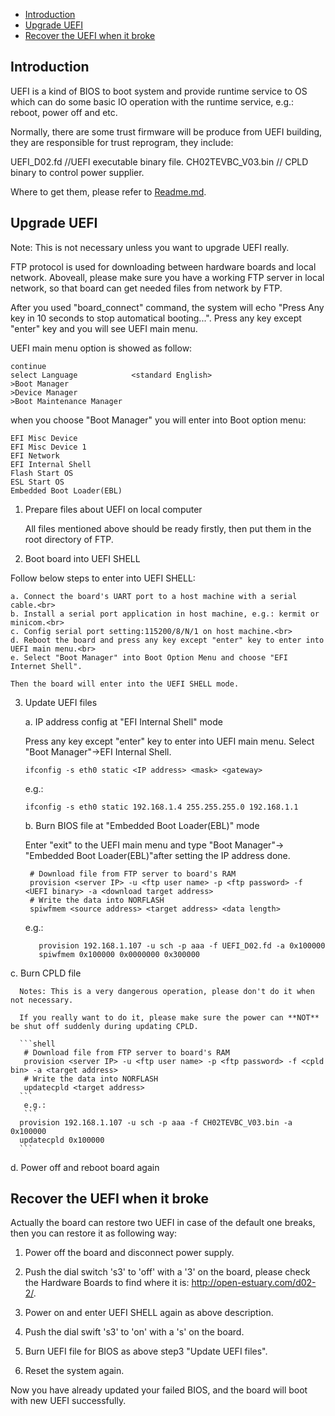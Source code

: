 * [Introduction](#1)
* [Upgrade UEFI](#2)
* [Recover the UEFI when it broke](#3)

<h2 id="1">Introduction</h2>

UEFI is a kind of BIOS to boot system and provide runtime service to OS which can do some basic IO operation with the runtime service, e.g.: reboot, power off and etc.

Normally, there are some trust firmware will be produce from UEFI building, they are responsible for trust reprogram, they include:

 UEFI_D02.fd      //UEFI executable binary file.
 CH02TEVBC_V03.bin   // CPLD binary to control power supplier.

Where to get them, please refer to [Readme.md](https://github.com/open-estuary/estuary/blob/master/doc/Readme.4D02.md).

<h2 id="2">Upgrade UEFI</h2>

Note: This is not necessary unless you want to upgrade UEFI really.

FTP protocol is used for downloading between hardware boards and local network. Aboveall, please make sure you have a working FTP server in local network, so that board can get needed files from network by FTP.

After you used "board_connect" command, the system will echo "Press Any key in 10 seconds to stop automatical booting...".
Press any key except "enter" key and you will see UEFI main menu.

UEFI main menu option is showed as follow:
```
continue 
select Language            <standard English>
>Boot Manager
>Device Manager
>Boot Maintenance Manager
```
when you choose "Boot Manager" you will enter into Boot option menu:
```
EFI Misc Device 
EFI Misc Device 1
EFI Network
EFI Internal Shell
Flash Start OS
ESL Start OS
Embedded Boot Loader(EBL)
```

 1. Prepare files about UEFI on local computer

    All files mentioned above should be ready firstly, then put them in the root directory of FTP.

 2. Boot board into UEFI SHELL

   Follow below steps to enter into UEFI SHELL:
    
    a. Connect the board's UART port to a host machine with a serial cable.<br>
    b. Install a serial port application in host machine, e.g.: kermit or minicom.<br>
    c. Config serial port setting:115200/8/N/1 on host machine.<br>
    d. Reboot the board and press any key except "enter" key to enter into UEFI main menu.<br>
    e. Select "Boot Manager" into Boot Option Menu and choose "EFI Internet Shell".
    
    Then the board will enter into the UEFI SHELL mode.

 3. Update UEFI files

    a. IP address config at "EFI Internal Shell" mode
    
       Press any key except "enter" key to enter into UEFI main menu. Select "Boot Manager"->EFI Internal Shell.
       
       `ifconfig -s eth0 static <IP address> <mask> <gateway>`
    
       e.g.: 
        
       `ifconfig -s eth0 static 192.168.1.4 255.255.255.0 192.168.1.1`
    
    b. Burn BIOS file at "Embedded Boot Loader(EBL)" mode
    
       Enter "exit" to the UEFI main menu and type "Boot Manager"-> "Embedded Boot Loader(EBL)"after setting the IP address done.    
       ```shell
        # Download file from FTP server to board's RAM
        provision <server IP> -u <ftp user name> -p <ftp password> -f <UEFI binary> -a <download target address>
        # Write the data into NORFLASH
        spiwfmem <source address> <target address> <data length>
      ```
      e.g.: 
     ```shell
        provision 192.168.1.107 -u sch -p aaa -f UEFI_D02.fd -a 0x100000
        spiwfmem 0x100000 0x0000000 0x300000
      ```
   c. Burn CPLD file
    
      Notes: This is a very dangerous operation, please don't do it when not necessary.
     	
      If you really want to do it, please make sure the power can **NOT** be shut off suddenly during updating CPLD.
     	
      ```shell
       # Download file from FTP server to board's RAM
       provision <server IP> -u <ftp user name> -p <ftp password> -f <cpld bin> -a <target address>
       # Write the data into NORFLASH
       updatecpld <target address>
      ```
       e.g.: 
       ```
      provision 192.168.1.107 -u sch -p aaa -f CH02TEVBC_V03.bin -a 0x100000
      updatecpld 0x100000
      ```
  d. Power off and reboot board again

<h2 id="3">Recover the UEFI when it broke</h2>

Actually the board can restore two UEFI in case of the default one breaks, then you can restore it as following way:

1. Power off the board and disconnect power supply.

2. Push the dial switch 's3' to 'off' with a '3' on the board, please check the Hardware Boards to find where it is: http://open-estuary.com/d02-2/.

3. Power on and enter UEFI SHELL again as above description.

4. Push the dial swift 's3' to 'on' with a 's' on the board.

5. Burn UEFI file for BIOS as above step3 "Update UEFI files".

6. Reset the system again.

Now you have already updated your failed BIOS, and the board will boot with new UEFI successfully.

